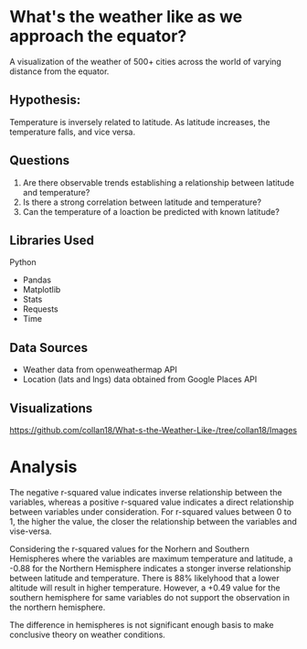 # What's the weather like as we approach the equator? 
A visualization of the weather of 500+ cities across the world of varying distance from the equator.

## Hypothesis:
 Temperature is inversely related to latitude. As latitude increases, the temperature falls, and vice versa.
 
## Questions
1.  Are there observable trends establishing a relationship between latitude and temperature?
2.  Is there a strong correlation between latitude and temperature?
3.  Can the temperature of a loaction be predicted with known latitude?

## Libraries Used
Python
  * Pandas
  * Matplotlib
  * Stats
  * Requests
  * Time

## Data Sources
* Weather data from openweathermap API
* Location (lats and lngs) data obtained from Google Places API

## Visualizations
https://github.com/collan18/What-s-the-Weather-Like-/tree/collan18/Images

# Analysis
The negative r-squared value indicates inverse relationship between the variables, whereas a positive r-squared value indicates a direct relationship between variables under consideration.
For r-squared values between 0 to 1, the higher the value, the closer the relationship between the variables and vise-versa. 

Considering the r-squared values for the Norhern and Southern Hemispheres where the variables are maximum temperature and latitude, a -0.88 for the Northern Hemisphere indicates a stonger inverse relationship between latitude and temperature. There is 88% likelyhood that a lower altitude will result in higher temperature. However, a +0.49 value for the southern hemisphere for same variables do not support the observation in the northern hemisphere.

The difference in hemispheres is not significant enough basis to make conclusive theory on weather conditions.
